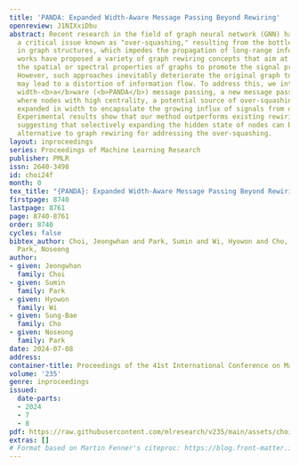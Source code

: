 ```yaml
---
title: 'PANDA: Expanded Width-Aware Message Passing Beyond Rewiring'
openreview: J1NIXxiDbu
abstract: Recent research in the field of graph neural network (GNN) has identified
  a critical issue known as "over-squashing," resulting from the bottleneck phenomenon
  in graph structures, which impedes the propagation of long-range information. Prior
  works have proposed a variety of graph rewiring concepts that aim at optimizing
  the spatial or spectral properties of graphs to promote the signal propagation.
  However, such approaches inevitably deteriorate the original graph topology, which
  may lead to a distortion of information flow. To address this, we introduce an ex<b>pand</b>ed
  width-<b>a</b>ware (<b>PANDA</b>) message passing, a new message passing paradigm
  where nodes with high centrality, a potential source of over-squashing, are selectively
  expanded in width to encapsulate the growing influx of signals from distant nodes.
  Experimental results show that our method outperforms existing rewiring methods,
  suggesting that selectively expanding the hidden state of nodes can be a compelling
  alternative to graph rewiring for addressing the over-squashing.
layout: inproceedings
series: Proceedings of Machine Learning Research
publisher: PMLR
issn: 2640-3498
id: choi24f
month: 0
tex_title: "{PANDA}: Expanded Width-Aware Message Passing Beyond Rewiring"
firstpage: 8740
lastpage: 8761
page: 8740-8761
order: 8740
cycles: false
bibtex_author: Choi, Jeongwhan and Park, Sumin and Wi, Hyowon and Cho, Sung-Bae and
  Park, Noseong
author:
- given: Jeongwhan
  family: Choi
- given: Sumin
  family: Park
- given: Hyowon
  family: Wi
- given: Sung-Bae
  family: Cho
- given: Noseong
  family: Park
date: 2024-07-08
address:
container-title: Proceedings of the 41st International Conference on Machine Learning
volume: '235'
genre: inproceedings
issued:
  date-parts:
  - 2024
  - 7
  - 8
pdf: https://raw.githubusercontent.com/mlresearch/v235/main/assets/choi24f/choi24f.pdf
extras: []
# Format based on Martin Fenner's citeproc: https://blog.front-matter.io/posts/citeproc-yaml-for-bibliographies/
---
```

